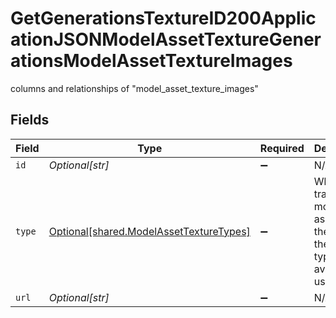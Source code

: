# GetGenerationsTextureID200ApplicationJSONModelAssetTextureGenerationsModelAssetTextureImages

columns and relationships of "model_asset_texture_images"


## Fields

| Field                                                                                    | Type                                                                                     | Required                                                                                 | Description                                                                              |
| ---------------------------------------------------------------------------------------- | ---------------------------------------------------------------------------------------- | ---------------------------------------------------------------------------------------- | ---------------------------------------------------------------------------------------- |
| `id`                                                                                     | *Optional[str]*                                                                          | :heavy_minus_sign:                                                                       | N/A                                                                                      |
| `type`                                                                                   | [Optional[shared.ModelAssetTextureTypes]](../../models/shared/modelassettexturetypes.md) | :heavy_minus_sign:                                                                       | When training model assets these are the texture types available to use.                 |
| `url`                                                                                    | *Optional[str]*                                                                          | :heavy_minus_sign:                                                                       | N/A                                                                                      |